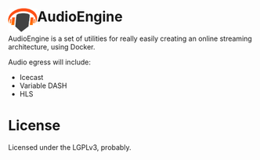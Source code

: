 # <img src="https://raw.githubusercontent.com/InsanityRadio/OnAirController/master/doc/headphones_dark.png" align="left" height=48 /> AudioEngine

AudioEngine is a set of utilities for really easily creating an online streaming architecture, using Docker.

Audio egress will include:

- Icecast
- Variable DASH
- HLS

# License

Licensed under the LGPLv3, probably. 
